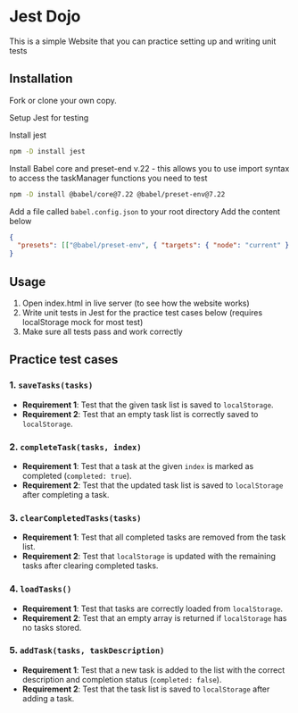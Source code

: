 # Jest Dojo

This is a simple Website that you can practice setting up and writing unit tests

## Installation

Fork or clone your own copy.

Setup Jest for testing

Install jest
```bash
npm -D install jest
```

Install Babel core and preset-end v.22 - this allows you to use import syntax to access the taskManager functions you need to test
```bash
npm -D install @babel/core@7.22 @babel/preset-env@7.22
```

Add a file called `babel.config.json` to your root directory
Add the content below
```json
{
  "presets": [["@babel/preset-env", { "targets": { "node": "current" } }]]
}
```

## Usage

1. Open index.html in live server (to see how the website works)
2. Write unit tests in Jest for the practice test cases below (requires localStorage mock for most test)
3. Make sure all tests pass and work correctly

## Practice test cases

### 1. `saveTasks(tasks)`

- **Requirement 1**: Test that the given task list is saved to `localStorage`.
- **Requirement 2**: Test that an empty task list is correctly saved to `localStorage`.

### 2. `completeTask(tasks, index)`

- **Requirement 1**: Test that a task at the given `index` is marked as completed (`completed: true`).
- **Requirement 2**: Test that the updated task list is saved to `localStorage` after completing a task.

### 3. `clearCompletedTasks(tasks)`

- **Requirement 1**: Test that all completed tasks are removed from the task list.
- **Requirement 2**: Test that `localStorage` is updated with the remaining tasks after clearing completed tasks.

### 4. `loadTasks()`

- **Requirement 1**: Test that tasks are correctly loaded from `localStorage`.
- **Requirement 2**: Test that an empty array is returned if `localStorage` has no tasks stored.

### 5. `addTask(tasks, taskDescription)`

- **Requirement 1**: Test that a new task is added to the list with the correct description and completion status (`completed: false`).
- **Requirement 2**: Test that the task list is saved to `localStorage` after adding a task.
